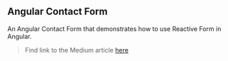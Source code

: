 ## Angular Contact Form

An Angular Contact Form that demonstrates how to use Reactive Form in Angular.

> Find link to the Medium article [here](https://medium.com/@babatundelamidi/build-an-angular-contact-form-and-post-data-to-email-7b7327e56ad3)
